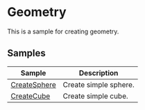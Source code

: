 # Geometry

This is a sample for creating geometry.
     


## Samples

|Sample|Description|     
|---|---|     
|[CreateSphere](./CreateSphere/readme.md)|Create simple sphere.|    
|[CreateCube](./CreateCube/readme.md)|Create simple cube.|    
